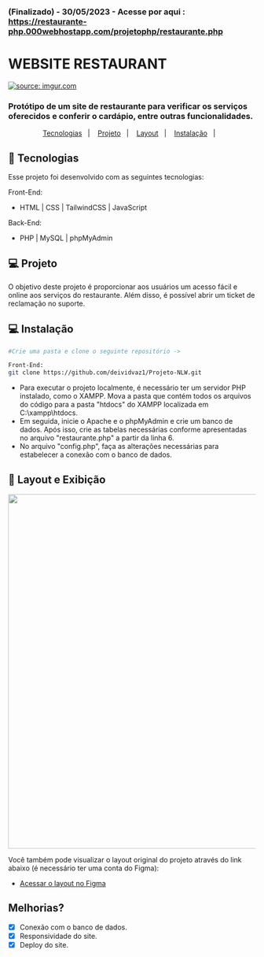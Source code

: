 ### (Finalizado) - 30/05/2023 -  Acesse por aqui : https://restaurante-php.000webhostapp.com/projetophp/restaurante.php
# WEBSITE RESTAURANT
<a href="https://imgur.com/GYKOKfl"><img src="https://i.imgur.com/GYKOKfl.png" title="source: imgur.com" /></a>
### Protótipo de um site de restaurante para verificar os serviços oferecidos e conferir o cardápio, entre outras funcionalidades.


<p align="center">
  <a href="#-tecnologias">Tecnologias</a>&nbsp;&nbsp;&nbsp;|&nbsp;&nbsp;&nbsp;
  <a href="#-projeto">Projeto</a>&nbsp;&nbsp;&nbsp;|&nbsp;&nbsp;&nbsp;
  <a href="#-layout">Layout</a>&nbsp;&nbsp;&nbsp;|&nbsp;&nbsp;&nbsp;
  <a href="#-Instalação">Instalação</a>&nbsp;&nbsp;&nbsp;|&nbsp;&nbsp;&nbsp;
</p>


## 🚀 Tecnologias

Esse projeto foi desenvolvido com as seguintes tecnologias:

Front-End:
- HTML | CSS | TailwindCSS | JavaScript 

Back-End:
- PHP | MySQL | phpMyAdmin 

## 💻 Projeto

O objetivo deste projeto é proporcionar aos usuários um acesso fácil e online aos serviços do restaurante. Além disso, é possível abrir um ticket de reclamação no suporte.


## 💻 Instalação

```bash
#Crie uma pasta e clone o seguinte repositório ->

Front-End:
git clone https://github.com/deividvaz1/Projeto-NLW.git

```
-  Para executar o projeto localmente, é necessário ter um servidor PHP instalado, como o XAMPP. Mova a pasta que contém todos os arquivos do código para a pasta "htdocs" do XAMPP localizada em C:\xampp\htdocs.
-  Em seguida, inicie o Apache e o phpMyAdmin e crie um banco de dados. Após isso, crie as tabelas necessárias conforme apresentadas no arquivo "restaurante.php" a partir da linha 6.
-  No arquivo "config.php", faça as alterações necessárias para estabelecer a conexão com o banco de dados.

## 🔖 Layout e Exibição

<div align="center">
<img src="/assets/Layout-video.gif" width="1920" height="720">
</div>


Você também pode visualizar o layout original do projeto através do link abaixo (é necessário ter uma conta do Figma):

- [Acessar o layout no Figma](https://www.figma.com/proto/WDMuiSJ5NKkmZU4O3UEvvc/restaurant-landing-page-(Community)?node-id=1-2125)

## Melhorias?
- [x] Conexão com o banco de dados.
- [x] Responsividade do site.
- [x] Deploy do site.

